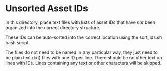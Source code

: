 # Unsorted Asset IDs
In this directory, place text files with lists of asset IDs that have *not* been organized into the correct directory structure.

These IDs can be auto-sorted into the correct location using the sort_ids.sh bash script.

The files do not need to be named in any particular way, they just need to be plain text (txt) files with one ID per line. There should be no other text on lines with IDs. Lines containing any text or other characters will be skipped.